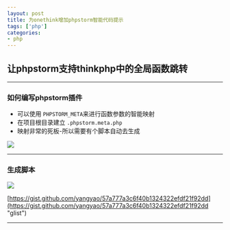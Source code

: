 ```yaml
---
layout: post
title: 为onethink增加phpstorm智能代码提示
tags: ['php']
categories:
- php
---
```


## 让phpstorm支持thinkphp中的全局函数跳转


---


### 如何编写phpstorm插件

- 可以使用 `PHPSTORM_META`来进行函数参数的智能映射
- 在项目根目录建立 `.phpstorm.meta.php`
- 映射非常的死板-所以需要有个脚本自动去生成


![](http://ww1.sinaimg.cn/large/7101c223ly1fey2sxdzoxj20s50863zf.jpg)


---

### 生成脚本


![](http://ww1.sinaimg.cn/large/7101c223ly1fey2ugo5sdj20ng0m30um.jpg)

[https://gist.github.com/yangyao/57a777a3c6f40b1324322efdf21f92dd](https://gist.github.com/yangyao/57a777a3c6f40b1324322efdf21f92dd "glist")

---